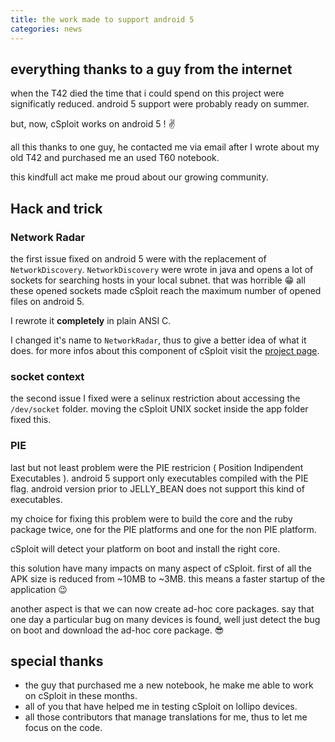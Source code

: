 ```yaml
---
title: the work made to support android 5
categories: news
---
```


## everything thanks to a guy from the internet

when the T42 died the time that i could spend on this project were significatly reduced.
android 5 support were probably ready on summer.

but, now, cSploit works on android 5 ! :v:

all this thanks to one guy, he contacted me via email after I wrote about my old T42 and purchased me an used T60 notebook.

this kindfull act make me proud about our growing community.


## Hack and trick

### Network Radar

the first issue fixed on android 5 were with the replacement of `NetworkDiscovery`.
`NetworkDiscovery` were wrote in java and opens a lot of sockets for searching hosts in your local subnet.
that was horrible :grin:
all these opened sockets made cSploit reach the maximum number of opened files on android 5.

I rewrote it **completely** in plain ANSI C.

I changed it's name to `NetworkRadar`, thus to give a better idea of what it does.
for more infos about this component of cSploit visit the [project page](https://github.com/cSploit/network-radar/).

### socket context

the second issue I fixed were a selinux restriction about accessing the `/dev/socket` folder.
moving the cSploit UNIX socket inside the app folder fixed this.

### PIE

last but not least problem were the PIE restricion ( Position Indipendent Executables ).
android 5 support only executables compiled with the PIE flag.
android version prior to JELLY_BEAN does not support this kind of executables.

my choice for fixing this problem were to build the core and the ruby package twice,
one for the PIE platforms and one for the non PIE platform.

cSploit will detect your platform on boot and install the right core.

this solution have many impacts on many aspect of cSploit. first of all the APK size is reduced from ~10MB to ~3MB.
this means a faster startup of the application :wink:

another aspect is that we can now create ad-hoc core packages.
say that one day a particular bug on many devices is found,
well just detect the bug on boot and download the ad-hoc core package. :sunglasses:

## special thanks

  - the guy that purchased me a new notebook, he make me able to work on cSploit in these months.
  - all of you that have helped me in testing cSploit on lollipo devices.
  - all those contributors that manage translations for me, thus to let me focus on the code.



